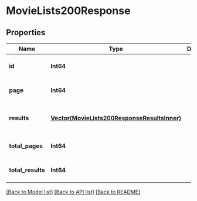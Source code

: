 # MovieLists200Response


## Properties
Name | Type | Description | Notes
------------ | ------------- | ------------- | -------------
**id** | **Int64** |  | [optional] [default to 0]
**page** | **Int64** |  | [optional] [default to 0]
**results** | [**Vector{MovieLists200ResponseResultsInner}**](MovieLists200ResponseResultsInner.md) |  | [optional] [default to nothing]
**total_pages** | **Int64** |  | [optional] [default to 0]
**total_results** | **Int64** |  | [optional] [default to 0]


[[Back to Model list]](../README.md#models) [[Back to API list]](../README.md#api-endpoints) [[Back to README]](../README.md)


